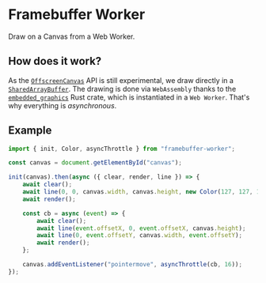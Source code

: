 # Framebuffer Worker

Draw on a Canvas from a Web Worker.

## How does it work?

As the [`OffscreenCanvas`](https://developer.mozilla.org/en-US/docs/Web/API/OffscreenCanvas) API is still experimental, we draw directly in a [`SharedArrayBuffer`](https://developer.mozilla.org/en-US/docs/Web/JavaScript/Reference/Global_Objects/SharedArrayBuffer).
The drawing is done via `WebAssembly` thanks to the [`embedded_graphics`](https://docs.rs/embedded-graphics/latest/embedded_graphics/index.html) Rust crate, which is instantiated in a `Web Worker`.
That's why everything is _asynchronous_.

## Example

```typescript
import { init, Color, asyncThrottle } from "framebuffer-worker";

const canvas = document.getElementById("canvas");

init(canvas).then(async ({ clear, render, line }) => {
	await clear();
	await line(0, 0, canvas.width, canvas.height, new Color(127, 127, 127), 1);
	await render();

	const cb = async (event) => {
		await clear();
		await line(event.offsetX, 0, event.offsetX, canvas.height);
		await line(0, event.offsetY, canvas.width, event.offsetY);
		await render();
	};

	canvas.addEventListener("pointermove", asyncThrottle(cb, 16));
});
```
